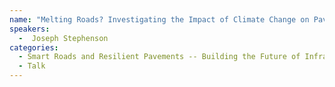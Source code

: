 ```yaml
---
name: "Melting Roads? Investigating the Impact of Climate Change on Pavements"
speakers:
  -  Joseph Stephenson
categories:
  - Smart Roads and Resilient Pavements -- Building the Future of Infrastructure
  - Talk
---
```


